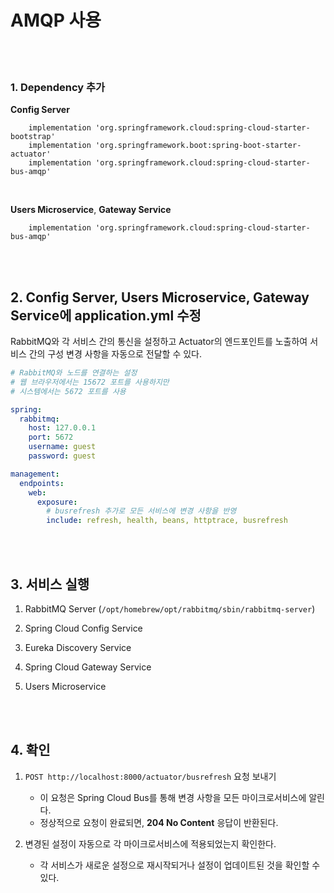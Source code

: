 # AMQP 사용

<br><br>

### 1. Dependency 추가

**Config Server**
```
    implementation 'org.springframework.cloud:spring-cloud-starter-bootstrap'
    implementation 'org.springframework.boot:spring-boot-starter-actuator'
    implementation 'org.springframework.cloud:spring-cloud-starter-bus-amqp'
```

<br>

**Users Microservice**, **Gateway Service**
```
    implementation 'org.springframework.cloud:spring-cloud-starter-bus-amqp'
```

<br><br>

## 2. Config Server, Users Microservice, Gateway Service에 application.yml 수정

RabbitMQ와 각 서비스 간의 통신을 설정하고 Actuator의 엔드포인트를 노출하여 서비스 간의 구성 변경 사항을 자동으로 전달할 수 있다.

```yaml
# RabbitMQ와 노드를 연결하는 설정
# 웹 브라우저에서는 15672 포트를 사용하지만
# 시스템에서는 5672 포트를 사용

spring:
  rabbitmq:
    host: 127.0.0.1
    port: 5672
    username: guest
    password: guest

management:
  endpoints:
    web:
      exposure:
        # busrefresh 추가로 모든 서비스에 변경 사항을 반영
        include: refresh, health, beans, httptrace, busrefresh

```

<br><br>

## 3. 서비스 실행

1. RabbitMQ Server (`/opt/homebrew/opt/rabbitmq/sbin/rabbitmq-server`)

2. Spring Cloud Config Service

3. Eureka Discovery Service

4. Spring Cloud Gateway Service

5. Users Microservice

<br><br>

## 4. 확인

1. `POST http://localhost:8000/actuator/busrefresh` 요청 보내기
   - 이 요청은 Spring Cloud Bus를 통해 변경 사항을 모든 마이크로서비스에 알린다.
   - 정상적으로 요청이 완료되면, **204 No Content** 응답이 반환된다.

2. 변경된 설정이 자동으로 각 마이크로서비스에 적용되었는지 확인한다.
   - 각 서비스가 새로운 설정으로 재시작되거나 설정이 업데이트된 것을 확인할 수 있다.

